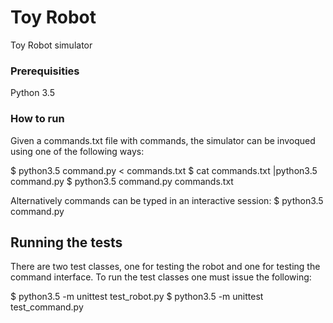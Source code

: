 # Toy Robot

Toy Robot simulator

### Prerequisities

Python 3.5

### How to run

Given a commands.txt file with commands, the simulator can be invoqued using one of the following ways:

$ python3.5 command.py < commands.txt
$ cat commands.txt |python3.5 command.py
$ python3.5 command.py commands.txt

Alternatively commands can be typed in an interactive session:
$ python3.5 command.py


## Running the tests

There are two test classes, one for testing the robot and one for testing the command interface. To run the test classes
one must issue the following:

$ python3.5 -m unittest test_robot.py
$ python3.5 -m unittest test_command.py
